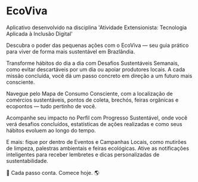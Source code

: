 # EcoViva
Aplicativo desenvolvido na disciplina 'Atividade Extensionista: Tecnologia Aplicada à Inclusão Digital'

Descubra o poder das pequenas ações com o EcoViva — seu guia prático para viver de forma mais sustentável em Brazlândia.

Transforme hábitos do dia a dia com Desafios Sustentáveis Semanais, como evitar descartáveis por um dia ou apoiar produtores locais. A cada missão concluída, você dá um passo concreto em direção a um futuro mais consciente.

Navegue pelo Mapa de Consumo Consciente, com a localização de comércios sustentáveis, pontos de coleta, brechós, feiras orgânicas e ecopontos — tudo pertinho de você.

Acompanhe seu impacto no Perfil com Progresso Sustentável, onde você verá desafios concluídos, estatísticas de ações realizadas e como seus hábitos evoluem ao longo do tempo.

E mais: fique por dentro de Eventos e Campanhas Locais, como mutirões de limpeza, palestras ambientais e feiras ecológicas. Ative as notificações inteligentes para receber lembretes e dicas personalizadas de sustentabilidade.

🌱 Cada passo conta. Comece hoje. 🌎

